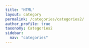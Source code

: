 ```yaml
---
title: "HTML"
layout: category
permalink: /categories/categories2/
author_profile: true
taxonomy: Categories2
sidebar:
  nav: "categories"
---
```

